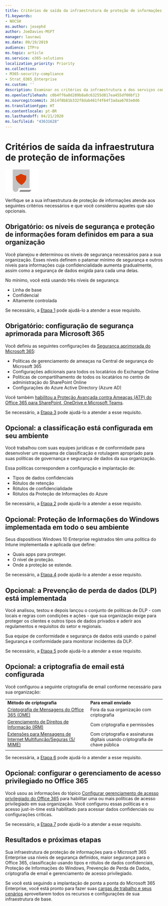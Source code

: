 ```yaml
---
title: Critérios de saída da infraestrutura de proteção de informações
f1.keywords:
- NOCSH
ms.author: josephd
author: JoeDavies-MSFT
manager: laurawi
ms.date: 09/19/2019
audience: ITPro
ms.topic: article
ms.service: o365-solutions
localization_priority: Priority
ms.collection:
- M365-security-compliance
- Strat_O365_Enterprise
ms.custom: ''
description: Examinar os critérios da infraestrutura e dos serviços com base na proteção de informações a fim de garantir que sua configuração atenda aos requisitos do Microsoft 365 Enterprise.
ms.openlocfilehash: c0b4ff6a0d289b8a8c63255d817ea455df00bf13
ms.sourcegitcommit: 2614f8b81b332f8dab461f4f64f3adaa6703e0d6
ms.translationtype: HT
ms.contentlocale: pt-BR
ms.lasthandoff: 04/21/2020
ms.locfileid: "43631628"
---
```

# <a name="information-protection-infrastructure-exit-criteria"></a>Critérios de saída da infraestrutura de proteção de informações

![Fase 6: Proteção de Informações](../media/deploy-foundation-infrastructure/infoprotection_icon-small.png)

Verifique se a sua infraestrutura de proteção de informações atende aos seguintes critérios necessários e que você considerou aqueles que são opcionais.

<a name="crit-infoprotect-step1"></a>
## <a name="required-security-and-information-protection-levels-for-your-organization-are-defined"></a>Obrigatório: os níveis de segurança e proteção de informações foram definidos em para a sua organização

Você planejou e determinou os níveis de segurança necessários para a sua organização. Esses níveis definem o patamar mínimo de segurança e outros níveis para informações cuja confidencialidade aumenta gradualmente, assim como a segurança de dados exigida para cada uma delas.

No mínimo, você está usando três níveis de segurança:

- Linha de base
- Confidencial
- Altamente controlada

Se necessário, a [Etapa 1](infoprotect-define-sec-infoprotect-levels.md) pode ajudá-lo a atender a esse requisito. 

<a name="crit-infoprotect-step3"></a>
## <a name="required-increased-security-for-microsoft-365-is-configured"></a>Obrigatório: configuração de segurança aprimorada para Microsoft 365 

Você definiu as seguintes configurações da [Segurança aprimorada do Microsoft 365](https://docs.microsoft.com/office365/securitycompliance/tenant-wide-setup-for-increased-security):

- Políticas de gerenciamento de ameaças na Central de segurança do Microsoft 365
- Configurações adicionais para todos os locatários do Exchange Online
- Políticas de compartilhamento de todos os locatários no centro de administração do SharePoint Online
- Configurações do Azure Active Directory (Azure AD)

Você também [habilitou a Proteção Avançada contra Ameaças (ATP) do Office 365 para SharePoint, OneDrive e Microsoft Teams](https://docs.microsoft.com/office365/securitycompliance/turn-on-atp-for-spo-odb-and-teams).

Se necessário, a [Etapa 3](infoprotect-configure-increased-security-office-365.md) pode ajudá-lo a atender a esse requisito. 

<a name="crit-infoprotect-step2"></a>
## <a name="optional-classification-is-configured-across-your-environment"></a>Opcional: a classificação está configurada em seu ambiente

Você trabalhou com suas equipes jurídicas e de conformidade para desenvolver um esquema de classificação e rotulagem apropriado para suas políticas de governança e segurança de dados da sua organização. 

Essa políticas correspondem a configuração e implantação de:

- Tipos de dados confidenciais
- Rótulos de retenção
- Rótulos de confidencialidade
- Rótulos da Proteção de Informações do Azure

Se necessário, a [Etapa 2](infoprotect-configure-classification.md) pode ajudá-lo a atender a esse requisito. 


<a name="crit-infoprotect-step4"></a>
## <a name="optional-windows-information-protection-is-deployed-across-your-environment"></a>Opcional: Proteção de Informações do Windows implementada em todo o seu ambiente

Seus dispositivos Windows 10 Enterprise registrados têm uma política do Intune implementada e aplicada que define:

- Quais apps para proteger.
- O nível de proteção.
- Onde a proteção se estende.

Se necessário, a [Etapa 4](infoprotect-deploy-windows-information-protection.md) pode ajudá-lo a atender a esse requisito. 

<a name="crit-infoprotect-step5"></a>
## <a name="optional-data-loss-prevention-dlp-is-deployed"></a>Opcional: a Prevenção de perda de dados (DLP) está implementada

Você analisou, testou e depois lançou o conjunto de políticas de DLP - com locais e regras com condições e ações - que sua organização exige para proteger os clientes e outros tipos de dados privados e aderir aos regulamentos e requisitos do setor e regionais.

Sua equipe de conformidade e segurança de dados está usando o painel Segurança e conformidade para monitorar incidentes da DLP.

Se necessário, a [Etapa 5](infoprotect-data-loss-prevention.md) pode ajudá-lo a atender a esse requisito. 

<a name="crit-infoprotect-step6"></a>
## <a name="optional-email-encryption-is-configured"></a>Opcional: a criptografia de email está configurada

Você configurou a seguinte criptografia de email conforme necessário para sua organização:

|||
|:-------|:-----|
| **Método de criptografia** | **Para email enviado** |
| [Criptografia de Mensagens do Office 365 (OME)](https://docs.microsoft.com/Office365/SecurityCompliance/ome)  | Fora da sua organização com criptografia |
| [Gerenciamento de Direitos de Informação (IRM)](https://docs.microsoft.com/office365/SecurityCompliance/information-rights-management-in-exchange-online) | Com criptografia e permissões |
| [Extensões para Mensagens de Internet Multifunção/Seguras (S/ MIME)](https://docs.microsoft.com/Exchange/policy-and-compliance/smime) | Com criptografia e assinaturas digitais usando criptografia de chave pública |
|||

Se necessária, a [Etapa 6](infoprotect-email-encryption.md) pode ajudá-lo a atender a esse requisito.

<a name="crit-infoprotect-step7"></a>
## <a name="optional-configure-privileged-access-management-in-office-365"></a>Opcional: configurar o gerenciamento de acesso privilegiado no Office 365

Você usou as informações do tópico [Configurar gerenciamento de acesso privilegiado do Office 365](https://docs.microsoft.com/office365/securitycompliance/privileged-access-management-configuration) para habilitar uma ou mais políticas de acesso privilegiado em sua organização. Você configurou essas políticas e o acesso just-in-time está habilitado para acessar dados confidenciais ou configurações críticas.

Se necessário, a [Etapa 7](infoprotect-configure-privileged-access-management.md) pode ajudá-lo a atender a esse requisito. 

## <a name="results-and-next-steps"></a>Resultados e próximas etapas

Sua infraestrutura de proteção de informações para o Microsoft 365 Enterprise usa níveis de segurança definidos, maior segurança para o Office 365, classificação usando tipos e rótulos de dados confidenciais, Proteção de Informações do Windows, Prevenção de Perda de Dados, criptografia de email e gerenciamento de acesso privilegiado.

Se você está seguindo a implantação de ponta a ponta do Microsoft 365 Enterprise, você está pronto para fazer suas [cargas de trabalho e seus cenários](deploy-workloads.md) aproveitarem todos os recursos e configurações de sua infraestrutura de base.
